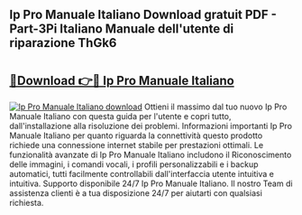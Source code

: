 ## Ip Pro Manuale Italiano Download gratuit PDF - Part-3Pi Italiano Manuale dell'utente di riparazione ThGk6

# <h2><a href="http://dfd76b.blite.top/?on=Ip+Pro+Manuale+Italiano">🔗Download 👉🔴 Ip Pro Manuale Italiano</a></h2>

[![Ip Pro Manuale Italiano download](https://i.imgur.com/lujVjoI.png)](http://dfd76b.blite.top/?on=Ip+Pro+Manuale+Italiano)
Ottieni il massimo dal tuo nuovo Ip Pro Manuale Italiano con questa guida per l'utente e copri tutto, dall'installazione alla risoluzione dei problemi. Informazioni importanti Ip Pro Manuale Italiano per quanto riguarda la connettività questo prodotto richiede una connessione internet stabile per prestazioni ottimali. Le funzionalità avanzate di Ip Pro Manuale Italiano includono il Riconoscimento delle immagini, i comandi vocali, i profili personalizzabili e i backup automatici, tutti facilmente controllabili dall'interfaccia utente intuitiva e intuitiva. Supporto disponibile 24/7 Ip Pro Manuale Italiano. Il nostro Team di assistenza clienti è a tua disposizione 24/7 per aiutarti con qualsiasi richiesta.
